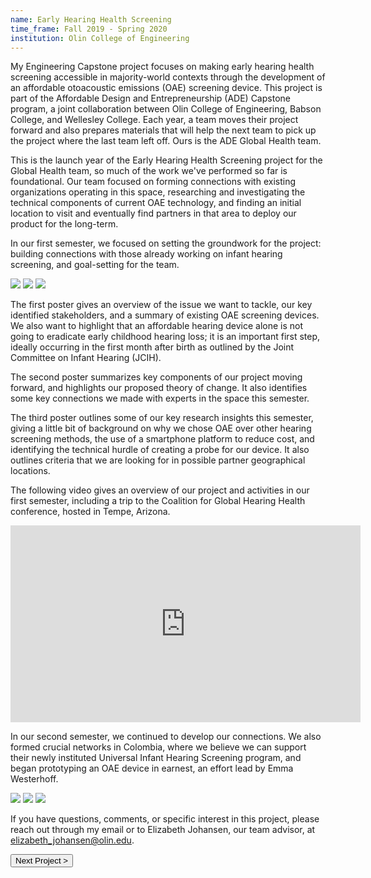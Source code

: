 ```yaml
---
name: Early Hearing Health Screening
time_frame: Fall 2019 - Spring 2020
institution: Olin College of Engineering
---
```

My Engineering Capstone project focuses on making early hearing health screening accessible in majority-world contexts through the development of an affordable otoacoustic emissions (OAE) screening device. This project is part of the Affordable Design and Entrepreneurship (ADE) Capstone program, a joint collaboration between Olin College of Engineering, Babson College, and Wellesley College. Each year, a team moves their project forward and also prepares materials that will help the next team to pick up the project where the last team left off. Ours is the ADE Global Health team.

This is the launch year of the Early Hearing Health Screening project for the Global Health team, so much of the work we've performed so far is foundational. Our team focused on forming connections with existing organizations operating in this space, researching and investigating the technical components of current OAE technology, and finding an initial location to visit and eventually find partners in that area to deploy our product for the long-term.

In our first semester, we focused on setting the groundwork for the project: building connections with those already working on infant hearing screening, and goal-setting for the team.

<div class="oohbaby">
  <img class="posterboy myImages" id="myImg" src="/imgs/Poster1_GlobalHealth19.png">
  <img class="posterboy myImages" id="myImg" src="/imgs/Poster2_GlobalHealth19.png">
  <img class="posterboy myImages" id="myImg" src="/imgs/Poster3_GlobalHealth19.png">
</div>

The first poster gives an overview of the issue we want to tackle, our key identified stakeholders, and a summary of existing OAE screening devices. We also want to highlight that an affordable hearing device alone is not going to eradicate early childhood hearing loss; it is an important first step, ideally occurring in the first month after birth as outlined by the Joint Committee on Infant Hearing (JCIH).

The second poster summarizes key components of our project moving forward, and highlights our proposed theory of change. It also identifies some key connections we made with experts in the space this semester.

The third poster outlines some of our key research insights this semester, giving a little bit of background on why we chose OAE over other hearing screening methods, the use of a smartphone platform to reduce cost, and identifying the technical hurdle of creating a probe for our device. It also outlines criteria that we are looking for in possible partner geographical locations.

The following video gives an overview of our project and activities in our first semester, including a trip to the Coalition for Global Hearing Health conference, hosted in Tempe, Arizona.

<div class="video">
  <iframe width="560" height="315" margin="auto" src="https://www.youtube.com/embed/qWEvd5bEOks?rel=0" frameborder="0" allow="accelerometer; autoplay; encrypted-media; gyroscope; picture-in-picture" allowfullscreen></iframe>
</div>

In our second semester, we continued to develop our connections. We also formed crucial networks in Colombia, where we believe we can support their newly instituted Universal Infant Hearing Screening program, and began prototyping an OAE device in earnest, an effort lead by Emma Westerhoff.

<div class="oohbaby">
  <img class="posterboy myImages" id="myImg" src="/imgs/ADE_Global_Health_Poster_1.png">
  <img class="posterboy myImages" id="myImg" src="/imgs/ADE_Global_Health_Poster_2.png">
  <img class="posterboy myImages" id="myImg" src="/imgs/ADE_Global_Health_Poster_3.png">
</div>

If you have questions, comments, or specific interest in this project, please reach out through my email or to Elizabeth Johansen, our team advisor, at <a target="_top" href="mailto:elizabeth_johansen@olin.edu"><span class="normalfont">elizabeth_johansen@olin.edu</span></a>.

<button class="next" onclick="window.location.href = '/projects/2_fairness_machine_learning.html';">Next Project > </button>
